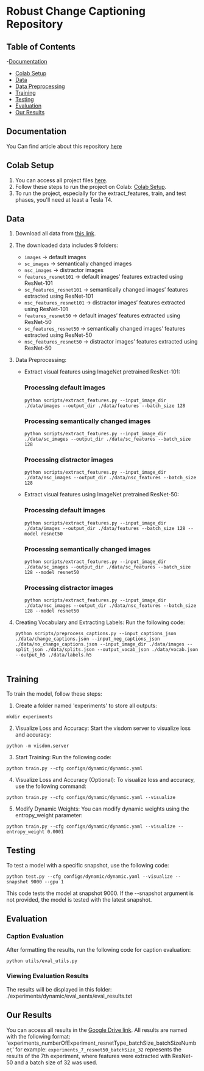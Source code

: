 # Robust Change Captioning Repository

## Table of Contents
-[Documentation](#documentation)
- [Colab Setup](#colab-setup)
- [Data](#data)
- [Data Preprocessing](#data-preprocessing)
- [Training](#training)
- [Testing](#testing)
- [Evaluation](#evaluation)
- [Our Results](#our-results)

## Documentation
You Can find article about this repository [here](https://drive.google.com/file/d/1afR7gHOXX-Hs93__5WEB9LXaJcl3iy0U/view?usp=sharing)

## Colab Setup
1. You can access all project files [here](https://drive.google.com/drive/folders/1HgLErwlXiNE0L3IAc3_4CQH6HYizLUVR).
2. Follow these steps to run the project on Colab: [Colab Setup](https://colab.research.google.com/drive/1jPJVQsbgasoGfK3c_CIG3qY-XQuYN-tj?usp=sharing).
3. To run the project, especially for the extract_features, train, and test phases, you'll need at least a Tesla T4.

## Data
1. Download all data from [this link](https://drive.google.com/drive/folders/1KZ-wtfKwe6QiahSW99TxgNwgCNKDroMV?usp=sharing).

2. The downloaded data includes 9 folders:
   - `images` -> default images
   - `sc_images` -> semantically changed images
   - `nsc_images` -> distractor images
   - `features_resnet101` -> default images’ features extracted using ResNet-101
   - `sc_features_resnet101` -> semantically changed images’ features extracted using ResNet-101
   - `nsc_features_resnet101` -> distractor images’ features extracted using ResNet-101
   - `features_resnet50` -> default images’ features extracted using ResNet-50
   - `sc_features_resnet50` -> semantically changed images’ features extracted using ResNet-50
   - `nsc_features_resnet50` -> distractor images’ features extracted using ResNet-50

3. Data Preprocessing:
   - Extract visual features using ImageNet pretrained ResNet-101:
     ### Processing default images
     ```shell
     python scripts/extract_features.py --input_image_dir ./data/images --output_dir ./data/features --batch_size 128
     ```

     ### Processing semantically changed images
     ```shell
     python scripts/extract_features.py --input_image_dir ./data/sc_images --output_dir ./data/sc_features --batch_size 128
     ```

     ### Processing distractor images
     ```shell
     python scripts/extract_features.py --input_image_dir ./data/nsc_images --output_dir ./data/nsc_features --batch_size 128
     ```

   - Extract visual features using ImageNet pretrained ResNet-50:
     ### Processing default images
     ```shell
     python scripts/extract_features.py --input_image_dir ./data/images --output_dir ./data/features --batch_size 128 --model resnet50
     ```

     ### Processing semantically changed images
     ```shell
     python scripts/extract_features.py --input_image_dir ./data/sc_images --output_dir ./data/sc_features --batch_size 128 --model resnet50
     ```

     ### Processing distractor images
     ```shell
     python scripts/extract_features.py --input_image_dir ./data/nsc_images --output_dir ./data/nsc_features --batch_size 128 --model resnet50
     ```

4. Creating Vocabulary and Extracting Labels:
   Run the following code:
   ```shell
   python scripts/preprocess_captions.py --input_captions_json ./data/change_captions.json --input_neg_captions_json ./data/no_change_captions.json --input_image_dir ./data/images --split_json ./data/splits.json --output_vocab_json ./data/vocab.json --output_h5 ./data/labels.h5


## Training
To train the model, follow these steps:
1. Create a folder named 'experiments' to store all outputs:
```shell
mkdir experiments
```

2. Visualize Loss and Accuracy:
Start the visdom server to visualize loss and accuracy:
```shell
python -m visdom.server
```

3. Start Training:
Run the following code:
```shell
python train.py --cfg configs/dynamic/dynamic.yaml
```

4. Visualize Loss and Accuracy (Optional):
To visualize loss and accuracy, use the following command:
```shell
python train.py --cfg configs/dynamic/dynamic.yaml --visualize
```

5. Modify Dynamic Weights:
You can modify dynamic weights using the entropy_weight parameter:
```shell
python train.py --cfg configs/dynamic/dynamic.yaml --visualize --entropy_weight 0.0001
```

## Testing

To test a model with a specific snapshot, use the following code:

```shell
python test.py --cfg configs/dynamic/dynamic.yaml --visualize --snapshot 9000 --gpu 1
```
This code tests the model at snapshot 9000. If the --snapshot argument is not provided, the model is tested with the latest snapshot.

## Evaluation

### Caption Evaluation

After formatting the results, run the following code for caption evaluation:
```shell
python utils/eval_utils.py
```
### Viewing Evaluation Results
The results will be displayed in this folder: ./experiments/dynamic/eval_sents/eval_results.txt

## Our Results
You can access all results in the [Google Drive link](https://drive.google.com/drive/folders/1HgLErwlXiNE0L3IAc3_4CQH6HYizLUVR). All results are named with the following format: 'experiments_numberOfExperiment_resnetType_batchSize_batchSizeNumber,' for example: `experiments_7_resnet50_batchSize_32` represents the results of the 7th experiment, where features were extracted with ResNet-50 and a batch size of 32 was used.


